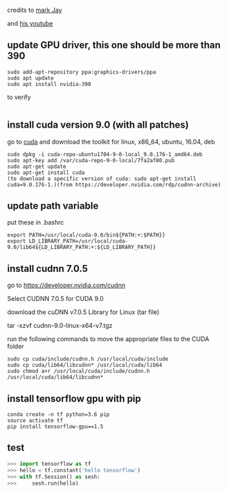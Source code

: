 credits to [mark Jay](https://github.com/markjay4k/Install-Tensorflow-on-Ubuntu-17.10-/blob/master/Tensorflow%20Install%20instructions.ipynb)

and [his youtube](https://www.youtube.com/watch?v=vxjbL5iN1XY)

## update GPU driver, this one should be more than 390
```
sudo add-apt-repository ppa:graphics-drivers/ppa
sudo apt update
sudo apt install nvidia-390
```
to verify
```nvidia-smi
```
## install cuda version 9.0 (with all patches)
go to [cuda](https://developer.nvidia.com/cuda-90-download-archive) and download the toolkit for linux, x86_64, ubuntu, 16.04, deb
```
sudo dpkg -i cuda-repo-ubuntu1704-9-0-local_9.0.176-1_amd64.deb
sudo apt-key add /var/cuda-repo-9-0-local/7fa2af80.pub
sudo apt-get update
sudo apt-get install cuda
(to download a specific version of cuda: sudo apt-get install cuda=9.0.176-1.)(from https://developer.nvidia.com/rdp/cudnn-archive)
```

## update path variable
put these in .bashrc
```
export PATH=/usr/local/cuda-9.0/bin${PATH:+:$PATH}}
export LD_LIBRARY_PATH=/usr/local/cuda-9.0/lib64${LD_LIBRARY_PATH:+:${LD_LIBRARY_PATH}}
```

## install cudnn 7.0.5
go to https://developer.nvidia.com/cudnn

Select CUDNN 7.0.5 for CUDA 9.0

download the cuDNN v7.0.5 Library for Linux (tar file)

tar -xzvf cudnn-9.0-linux-x64-v7.tgz

run the following commands to move the appropriate files to the CUDA folder
```
sudo cp cuda/include/cudnn.h /usr/local/cuda/include
sudo cp cuda/lib64/libcudnn* /usr/local/cuda/lib64
sudo chmod a+r /usr/local/cuda/include/cudnn.h /usr/local/cuda/lib64/libcudnn*
```
## install tensorflow gpu with pip
```
conda create -n tf python=3.6 pip
source activate tf
pip install tensorflow-gpu==1.5
```
## test
```python
>>> import tensorflow as tf
>>> hello = tf.constant('hello tensorflow')
>>> with tf.Session() as sesh:
>>>     sesh.run(hello)
```
